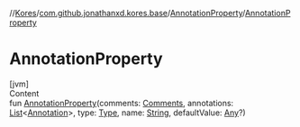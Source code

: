 //[Kores](../../index.md)/[com.github.jonathanxd.kores.base](../index.md)/[AnnotationProperty](index.md)/[AnnotationProperty](-annotation-property.md)



# AnnotationProperty  
[jvm]  
Content  
fun [AnnotationProperty](-annotation-property.md)(comments: [Comments](../../com.github.jonathanxd.kores.base.comment/-comments/index.md), annotations: [List](https://kotlinlang.org/api/latest/jvm/stdlib/kotlin.collections/-list/index.html)<[Annotation](../-annotation/index.md)>, type: [Type](https://docs.oracle.com/javase/8/docs/api/java/lang/reflect/Type.html), name: [String](https://kotlinlang.org/api/latest/jvm/stdlib/kotlin/-string/index.html), defaultValue: [Any](https://kotlinlang.org/api/latest/jvm/stdlib/kotlin/-any/index.html)?)  



